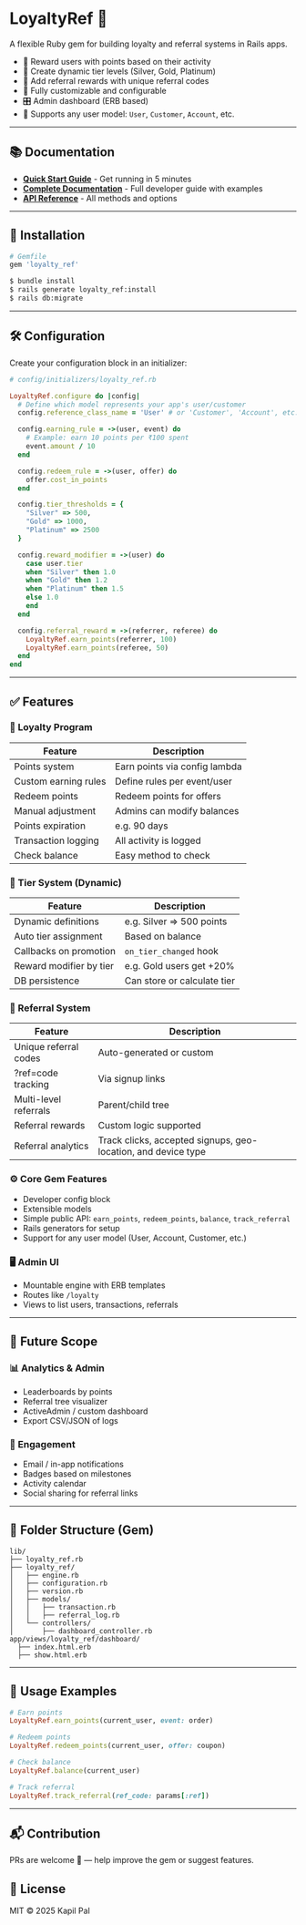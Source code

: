  # LoyaltyRef 💎

A flexible Ruby gem for building loyalty and referral systems in Rails apps.

* 🎁 Reward users with points based on their activity
* 🧱 Create dynamic tier levels (Silver, Gold, Platinum)
* 🤝 Add referral rewards with unique referral codes
* 🔧 Fully customizable and configurable
* 🎛️ Admin dashboard (ERB based)
* 🔄 Supports any user model: `User`, `Customer`, `Account`, etc.

---

## 📚 Documentation

- **[Quick Start Guide](QUICK_START.md)** - Get running in 5 minutes
- **[Complete Documentation](DOCUMENTATION.md)** - Full developer guide with examples
- **[API Reference](DOCUMENTATION.md#api-reference)** - All methods and options

---

## 🚀 Installation

```ruby
# Gemfile
gem 'loyalty_ref'
```

```bash
$ bundle install
$ rails generate loyalty_ref:install
$ rails db:migrate
```

---

## 🛠️ Configuration

Create your configuration block in an initializer:

```ruby
# config/initializers/loyalty_ref.rb

LoyaltyRef.configure do |config|
  # Define which model represents your app's user/customer
  config.reference_class_name = 'User' # or 'Customer', 'Account', etc.

  config.earning_rule = ->(user, event) do
    # Example: earn 10 points per ₹100 spent
    event.amount / 10
  end

  config.redeem_rule = ->(user, offer) do
    offer.cost_in_points
  end

  config.tier_thresholds = {
    "Silver" => 500,
    "Gold" => 1000,
    "Platinum" => 2500
  }

  config.reward_modifier = ->(user) do
    case user.tier
    when "Silver" then 1.0
    when "Gold" then 1.2
    when "Platinum" then 1.5
    else 1.0
    end
  end

  config.referral_reward = ->(referrer, referee) do
    LoyaltyRef.earn_points(referrer, 100)
    LoyaltyRef.earn_points(referee, 50)
  end
end
```

---

## ✅ Features

### 🎁 Loyalty Program

| Feature              | Description                   |
| -------------------- | ----------------------------- |
| Points system        | Earn points via config lambda |
| Custom earning rules | Define rules per event/user   |
| Redeem points        | Redeem points for offers      |
| Manual adjustment    | Admins can modify balances    |
| Points expiration    | e.g. 90 days                  |
| Transaction logging  | All activity is logged        |
| Check balance        | Easy method to check          |

### 🧱 Tier System (Dynamic)

| Feature                 | Description                 |
| ----------------------- | --------------------------- |
| Dynamic definitions     | e.g. Silver => 500 points   |
| Auto tier assignment    | Based on balance            |
| Callbacks on promotion  | `on_tier_changed` hook      |
| Reward modifier by tier | e.g. Gold users get +20%    |
| DB persistence          | Can store or calculate tier |

### 🤝 Referral System

| Feature               | Description                                                   |
| --------------------- | ------------------------------------------------------------- |
| Unique referral codes | Auto-generated or custom                                      |
| ?ref=code tracking    | Via signup links                                              |
| Multi-level referrals | Parent/child tree                                             |
| Referral rewards      | Custom logic supported                                        |
| Referral analytics    | Track clicks, accepted signups, geo-location, and device type |

### ⚙️ Core Gem Features

* Developer config block
* Extensible models
* Simple public API: `earn_points`, `redeem_points`, `balance`, `track_referral`
* Rails generators for setup
* Support for any user model (User, Account, Customer, etc.)

### 🖥️ Admin UI

* Mountable engine with ERB templates
* Routes like `/loyalty`
* Views to list users, transactions, referrals

---

## 🔮 Future Scope

### 📊 Analytics & Admin

* Leaderboards by points
* Referral tree visualizer
* ActiveAdmin / custom dashboard
* Export CSV/JSON of logs

### 🔔 Engagement

* Email / in-app notifications
* Badges based on milestones
* Activity calendar
* Social sharing for referral links

---

## 📂 Folder Structure (Gem)

```
lib/
├── loyalty_ref.rb
├── loyalty_ref/
│   ├── engine.rb
│   ├── configuration.rb
│   ├── version.rb
│   ├── models/
│   │   ├── transaction.rb
│   │   ├── referral_log.rb
│   └── controllers/
│       ├── dashboard_controller.rb
app/views/loyalty_ref/dashboard/
  ├── index.html.erb
  ├── show.html.erb
```

---

## 🧪 Usage Examples

```ruby
# Earn points
LoyaltyRef.earn_points(current_user, event: order)

# Redeem points
LoyaltyRef.redeem_points(current_user, offer: coupon)

# Check balance
LoyaltyRef.balance(current_user)

# Track referral
LoyaltyRef.track_referral(ref_code: params[:ref])
```

---

## 📬 Contribution

PRs are welcome 🙌 — help improve the gem or suggest features.

## 📜 License

MIT © 2025 Kapil Pal 